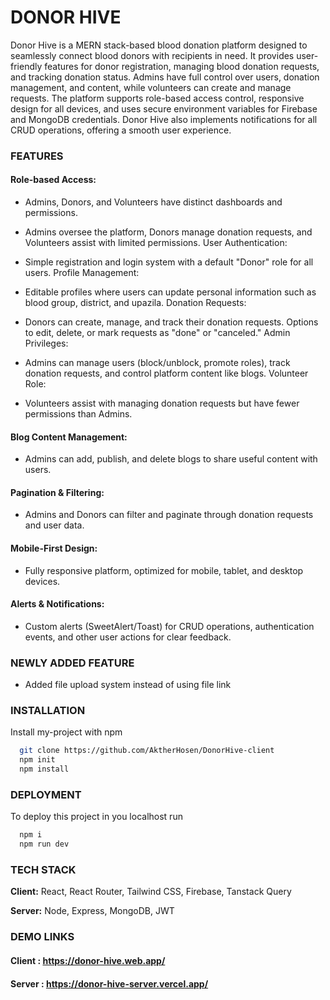 # DONOR HIVE

Donor Hive is a MERN stack-based blood donation platform designed to seamlessly connect blood donors with recipients in need. It provides user-friendly features for donor registration, managing blood donation requests, and tracking donation status. Admins have full control over users, donation management, and content, while volunteers can create and manage requests. The platform supports role-based access control, responsive design for all devices, and uses secure environment variables for Firebase and MongoDB credentials. Donor Hive also implements notifications for all CRUD operations, offering a smooth user experience.

### FEATURES

#### Role-based Access:

- Admins, Donors, and Volunteers have distinct dashboards and permissions.
- Admins oversee the platform, Donors manage donation requests, and Volunteers assist with limited permissions.
  User Authentication:

- Simple registration and login system with a default "Donor" role for all users.
  Profile Management:

- Editable profiles where users can update personal information such as blood group, district, and upazila.
  Donation Requests:

- Donors can create, manage, and track their donation requests.
  Options to edit, delete, or mark requests as "done" or "canceled."
  Admin Privileges:

- Admins can manage users (block/unblock, promote roles), track donation requests, and control platform content like blogs.
  Volunteer Role:

- Volunteers assist with managing donation requests but have fewer permissions than Admins.

#### Blog Content Management:

- Admins can add, publish, and delete blogs to share useful content with users.

#### Pagination & Filtering:

- Admins and Donors can filter and paginate through donation requests and user data.

#### Mobile-First Design:

- Fully responsive platform, optimized for mobile, tablet, and desktop devices.

#### Alerts & Notifications:

- Custom alerts (SweetAlert/Toast) for CRUD operations, authentication events, and other user actions for clear feedback.

### NEWLY ADDED FEATURE

- Added file upload system instead of using file link

### INSTALLATION

Install my-project with npm

```bash
  git clone https://github.com/AktherHosen/DonorHive-client
  npm init
  npm install
```

### DEPLOYMENT

To deploy this project in you localhost run

```bash
  npm i
  npm run dev

```

### TECH STACK

**Client:** React, React Router, Tailwind CSS, Firebase, Tanstack Query

**Server:** Node, Express, MongoDB, JWT

### DEMO LINKS

#### Client : https://donor-hive.web.app/

#### Server : https://donor-hive-server.vercel.app/
